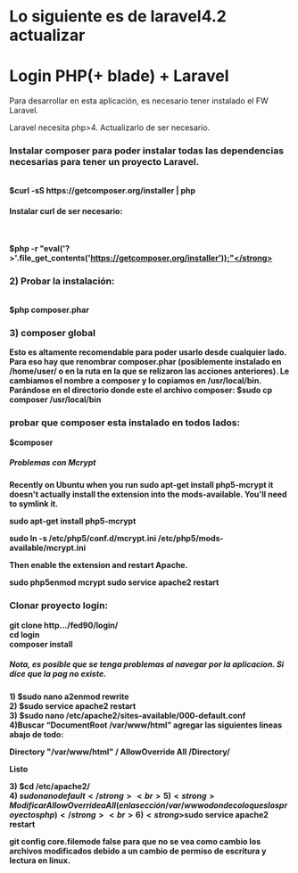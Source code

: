 <h1> Lo siguiente es de laravel4.2 actualizar </h1>

<h1>Login PHP(+ blade) + Laravel</h1>

Para desarrollar en esta aplicación, es necesario tener instalado el FW Laravel. 

Laravel necesita php>4. Actualizarlo de ser necesario.

<h3> Instalar composer para poder instalar todas las dependencias necesarias para tener un proyecto Laravel. </h3> <br> 
<strong>$curl -sS https://getcomposer.org/installer | php </strong>

<h4>Instalar curl de ser necesario:</h4> <br>

<strong>$php -r "eval('?>'.file_get_contents('https://getcomposer.org/installer'));"</strong> 

<h3>2) Probar la instalación:</h3> <br> 
<strong>$php composer.phar </strong>

<h3>3) composer global</h3>
Esto es altamente recomendable para poder usarlo desde cualquier lado. Para eso hay que renombrar composer.phar (posiblemente instalado en /home/user/ o en la ruta en la que se relizaron las acciones anteriores). Le cambiamos el nombre a composer y lo copiamos en /usr/local/bin. Parándose en el directorio donde este el archivo composer:
<strong>$sudo cp composer /usr/local/bin </strong>

<h3>probar que composer esta instalado en todos lados:</h3> <strong> $composer</strong>

<h5> Problemas con Mcrypt </h5>

Recently on Ubuntu when you run sudo apt-get install php5-mcrypt it doesn't actually install the extension into the mods-available. You'll need to symlink it.

sudo apt-get install php5-mcrypt

sudo ln -s /etc/php5/conf.d/mcrypt.ini /etc/php5/mods-available/mcrypt.ini

Then enable the extension and restart Apache.

sudo php5enmod mcrypt
sudo service apache2 restart

<h3>Clonar proyecto login:</h3>
<strong>
git clone http.../fed90/login/ <br>
cd login <br>
composer install  <br>
</strong>
<h5>Nota, es posible que se tenga problemas al navegar por la aplicacion. Si dice que la pag no existe.</h5>

1)<strong> $sudo nano a2enmod rewrite </strong> <br>
2)<strong> $sudo service apache2 restart</strong> <br>
3)<strong> $sudo nano /etc/apache2/sites-available/000-default.conf </strong> <br>
4)Buscar “DocumentRoot /var/www/html” agregar las siguientes lineas abajo de todo:

Directory "/var/www/html" /
    AllowOverride All
/Directory/



Listo

3)<strong> $cd /etc/apache2/</strong> <br>
4)<strong> $sudo nano default</strong> <br>
5)<strong> Modificar AllowOverride a All (en la sección /var/www o donde coloques los proyectos php)</strong><br>
6)<strong>$sudo service apache2 restart</strong> <br>



git config core.filemode false para que no se vea como cambio los archivos modificados debido a un cambio de permiso de escritura y lectura en linux.
